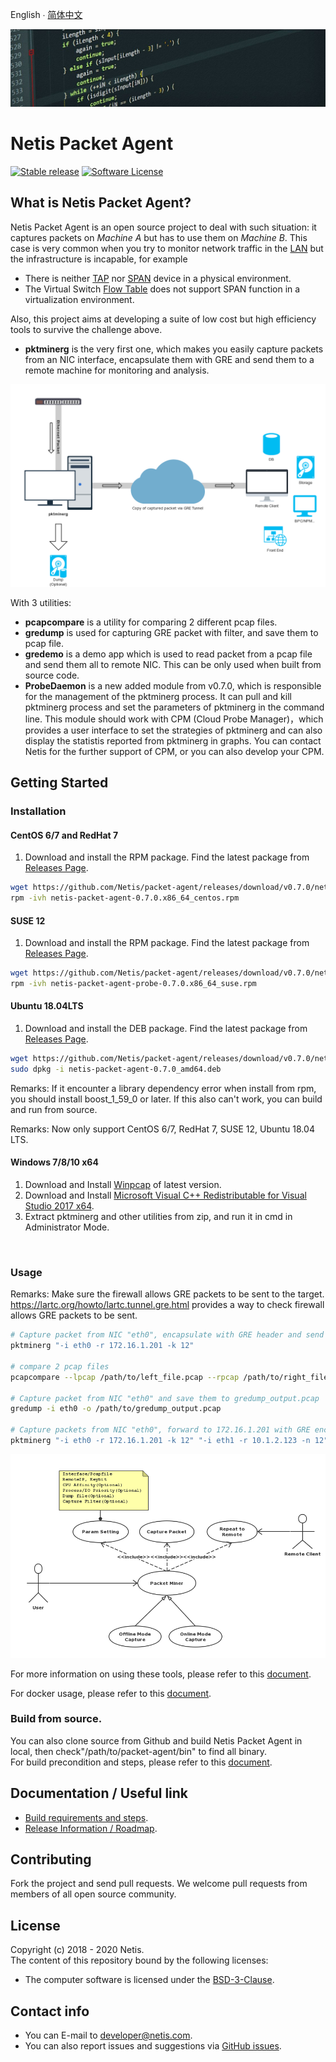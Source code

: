 
English  ∙  [简体中文](README-zh-Hans.md) 

![packet agent's title](./img/title.jpg)
# Netis Packet Agent

[![Stable release](https://img.shields.io/badge/version-0.3.6-green.svg)](https://github.com/Netis/packet-agent/releases/tag/0.3.6)
[![Software License](https://img.shields.io/badge/license-BSD3-green.svg)](./LICENSE.md)

## What is Netis Packet Agent?
Netis Packet Agent is an open source project to deal with such situation: it captures packets on *Machine A* but has to use them on *Machine B*. This case is very common when you try to monitor network traffic in the [LAN](https://en.wikipedia.org/wiki/Local_area_network) but the infrastructure is incapable, for example
- There is neither [TAP](https://en.wikipedia.org/wiki/Network_tap) nor [SPAN](http://docwiki.cisco.com/wiki/Internetworking_Terms:_Switched_Port_Analyzer_(SPAN)) device in a physical environment.
- The Virtual Switch [Flow Table](https://wiki.openstack.org/wiki/Ovs-flow-logic) does not support SPAN function in a virtualization environment.

Also, this project aims at developing a suite of low cost but high efficiency tools to survive the challenge above.
- **pktminerg** is the very first one, which makes you easily capture packets from an NIC interface, encapsulate them with GRE and send them to a remote machine for monitoring and analysis.

![packet agent's pktminerg capture traffic flow via GRE/Cloud](./img/pktminerg.png)


With 3 utilities:
- **pcapcompare** is a utility for comparing 2 different pcap files.
- **gredump** is used for capturing GRE packet with filter, and save them to pcap file.
- **gredemo** is a demo app which is used to read packet from a pcap file and send them all to remote NIC. This can be only used when built from source code.
- **ProbeDaemon** is a new added module from v0.7.0, which is responsible for the management of the pktminerg process. It can pull and kill pktminerg process and set the parameters of pktminerg in the command line. This module should work with CPM (Cloud Probe Manager)，which provides a user interface to set the strategies of pktminerg and can also display the statistis reported from pktminerg in graphs. You can contact Netis for the further support of CPM, or you can also develop your CPM.


## Getting Started
### Installation

#### CentOS 6/7 and RedHat 7
1. Download and install the RPM package. Find the latest package from [Releases Page](https://github.com/Netis/packet-agent/releases).
```bash
wget https://github.com/Netis/packet-agent/releases/download/v0.7.0/netis-packet-agent-0.7.0.x86_64_centos.rpm
rpm -ivh netis-packet-agent-0.7.0.x86_64_centos.rpm
```

#### SUSE 12
1. Download and install the RPM package. Find the latest package from [Releases Page](https://github.com/Netis/packet-agent/releases).
```bash
wget https://github.com/Netis/packet-agent/releases/download/v0.7.0/netis-packet-agent-probe-0.7.0.x86_64_suse.rpm
rpm -ivh netis-packet-agent-probe-0.7.0.x86_64_suse.rpm
```


#### Ubuntu 18.04LTS
1. Download and install the DEB package. Find the latest package from [Releases Page](https://github.com/Netis/packet-agent/releases).
```bash
wget https://github.com/Netis/packet-agent/releases/download/v0.7.0/netis-packet-agent-0.7.0_amd64.deb
sudo dpkg -i netis-packet-agent-0.7.0_amd64.deb
```
Remarks: If it encounter a library dependency error when install from rpm, you should install boost_1_59_0 or later. If this also can't work, you can build and run from source.

Remarks: Now only support CentOS 6/7, RedHat 7, SUSE 12, Ubuntu 18.04 LTS.

#### Windows 7/8/10 x64
1. Download and Install [Winpcap](https://www.winpcap.org/install/bin/WinPcap_4_1_3.exe) of latest version. 
2. Download and Install [Microsoft Visual C++ Redistributable for Visual Studio 2017 x64](https://aka.ms/vs/15/release/vc_redist.x64.exe).
3. Extract pktminerg and other utilities from zip,  and run it in cmd in Administrator Mode.

<br>

### Usage
Remarks: Make sure the firewall allows GRE packets to be sent to the target.
https://lartc.org/howto/lartc.tunnel.gre.html provides a way to check firewall allows GRE packets to be sent.
```bash
# Capture packet from NIC "eth0", encapsulate with GRE header and send to 172.16.1.201
pktminerg "-i eth0 -r 172.16.1.201 -k 12"

# compare 2 pcap files
pcapcompare --lpcap /path/to/left_file.pcap --rpcap /path/to/right_file.pcap

# Capture packet from NIC "eth0" and save them to gredump_output.pcap
gredump -i eth0 -o /path/to/gredump_output.pcap

# Capture packets from NIC "eth0", forward to 172.16.1.201 with GRE encapsulated and capture packets from "eth1", forward to 10.1.2.123 with vni encapsulated
pktminerg "-i eth0 -r 172.16.1.201 -k 12" "-i eth1 -r 10.1.2.123 -n 12"
```
![packet agent's pktminerg : network capture use case](./img/use_case.png)

For more information on using these tools, please refer to this [document](./USAGE.md).

For docker usage, please refer to this [document](./DOCKER.md).

### Build from source.
You can also clone source from Github and build Netis Packet Agent in local, then check"/path/to/packet-agent/bin" to find all binary.
<br/>
For build precondition and steps, please refer to this [document](./BUILD.md).

## Documentation / Useful link
* [Build requirements and steps](./BUILD.md).
* [Release Information / Roadmap](./CHANGES.md).

## Contributing
Fork the project and send pull requests. We welcome pull requests from members of all open source community.

## License
Copyright (c) 2018 - 2020 Netis.<br/>
The content of this repository bound by the following licenses:
- The computer software is licensed under the [BSD-3-Clause](./LICENSE.md).

## Contact info
* You can E-mail to [developer@netis.com](mailto:developer@netis.com).
* You can also report issues and suggestions via [GitHub issues](https://github.com/Netis/packet-agent/issues).

<br/>
